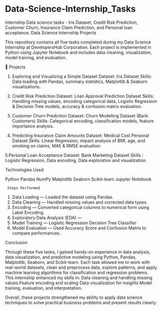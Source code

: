 # Data-Science-Internship_Tasks
Internship Data science tasks - Iris Dataset, Credit Risk Prediction, Customer Churn, Insurance Claim Prediction, and Personal loan acceptance.
Data Science Internship Projects

This repository contains all five tasks completed during my Data Science Internship at DevelopersHub Corporation. Each project is implemented in Python using Jupyter Notebook and includes data cleaning, visualization, model training, and evaluation.

📂 Projects

1. Exploring and Visualizing a Simple Dataset
Dataset: Iris Dataset
Skills: Data loading with Pandas, summary statistics, Matplotlib & Seaborn visualizations.


2. Credit Risk Prediction
Dataset: Loan Approval Prediction Dataset
Skills: Handling missing values, encoding categorical data, Logistic Regression & Decision Tree models, accuracy & confusion matrix evaluation.


3. Customer Churn Prediction
Dataset: Churn Modelling Dataset (Bank Customers)
Skills: Categorical encoding, classification models, feature importance analysis.


4. Predicting Insurance Claim Amounts
Dataset: Medical Cost Personal Dataset
Skills: Linear Regression, impact analysis of BMI, age, and smoking on claims, MAE & RMSE evaluation.


5.Personal Loan Acceptance
Dataset: Bank Marketing Dataset
Skills : Logistic Regression, Data encoding, Data exploration and visualization.

Technologies Used

Python
Pandas
NumPy
Matplotlib
Seaborn
Scikit-learn
Jupyter Notebook

     Steps Performed
     
1. Data Loading — Loaded the dataset using Pandas.
2. Data Cleaning — Handled missing values and corrected data types.
3. Encoding — Converted categorical columns to numerical form using Label Encoding.
4. Exploratory Data Analysis (EDA) —
5. Model Training —
Logistic Regression
Decision Tree Classifier
6. Model Evaluation — Used Accuracy Score and Confusion Matrix to compare performances.

Conclusion

Through these five tasks, I gained hands-on experience in data analysis, data visualization, and predictive modeling using Python, Pandas, Matplotlib, Seaborn, and Scikit-learn. Each task allowed me to work with real-world datasets, clean and preprocess data, explore patterns, and apply machine learning algorithms for classification and regression problems.
This internship enhanced my skills in:
Data cleaning and handling missing values
Feature encoding and scaling
Data visualization for insights
Model training, evaluation, and interpretation.

Overall, these projects strengthened my ability to apply data science techniques to solve practical business problems and present results clearly.
